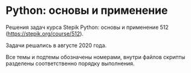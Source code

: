 # Python: основы и применение

Решения задач курса Stepik Python: основы и применение 512 (https://stepik.org/course/512).

Задачи решались в августе 2020 года.

Все темы и подтемы обозначены номерами, внутри файлов скрипты разделены соответственно порядку выполнения.

